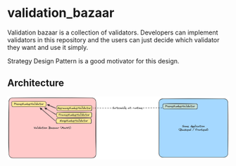 # validation_bazaar

Validation bazaar is a collection of validators. Developers can implement validators in this repository and the users can just decide which validator they want and use it simply.

Strategy Design Pattern is a good motivator for this design.

## Architecture

![alt text](architecture.png)